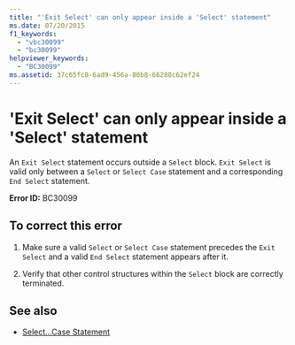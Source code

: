 ```yaml
---
title: "'Exit Select' can only appear inside a 'Select' statement"
ms.date: 07/20/2015
f1_keywords: 
  - "vbc30099"
  - "bc30099"
helpviewer_keywords: 
  - "BC30099"
ms.assetid: 37c65fc8-6ad9-456a-80b8-66288c62ef24
---
```

# 'Exit Select' can only appear inside a 'Select' statement
An `Exit Select` statement occurs outside a `Select` block. `Exit Select` is valid only between a `Select` or `Select Case` statement and a corresponding `End Select` statement.  
  
 **Error ID:** BC30099  
  
## To correct this error  
  
1. Make sure a valid `Select` or `Select Case` statement precedes the `Exit Select` and a valid `End Select` statement appears after it.  
  
2. Verify that other control structures within the `Select` block are correctly terminated.  
  
## See also

- [Select...Case Statement](../../visual-basic/language-reference/statements/select-case-statement.md)
